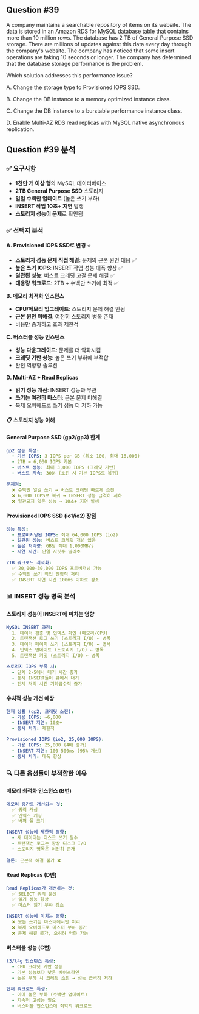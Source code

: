 ## Question #39
A company maintains a searchable repository of items on its website. 
The data is stored in an Amazon RDS for MySQL database table that contains more than 10 million rows. 
The database has 2 TB of General Purpose SSD storage. 
There are millions of updates against this data every day through the company's website.
The company has noticed that some insert operations are taking 10 seconds or longer. 
The company has determined that the database storage performance is the problem.

Which solution addresses this performance issue?

A. Change the storage type to Provisioned IOPS SSD.

B. Change the DB instance to a memory optimized instance class.

C. Change the DB instance to a burstable performance instance class.

D. Enable Multi-AZ RDS read replicas with MySQL native asynchronous replication.

## Question #39 분석

### ✅ 요구사항
- **1천만 개 이상 행**의 MySQL 데이터베이스
- **2TB General Purpose SSD** 스토리지
- **일일 수백만 업데이트** (높은 쓰기 부하)
- **INSERT 작업 10초+ 지연** 발생
- **스토리지 성능이 문제**로 확인됨

### ✅ 선택지 분석

**A. Provisioned IOPS SSD로 변경** ⭐
- **스토리지 성능 문제 직접 해결**: 문제의 근본 원인 대응 ✅
- **높은 쓰기 IOPS**: INSERT 작업 성능 대폭 향상 ✅
- **일관된 성능**: 버스트 크레딧 고갈 문제 해결 ✅
- **대용량 워크로드**: 2TB + 수백만 쓰기에 최적 ✅

**B. 메모리 최적화 인스턴스**
- **CPU/메모리 업그레이드**: 스토리지 문제 해결 안됨 
- **근본 원인 미해결**: 여전히 스토리지 병목 존재
- 비용만 증가하고 효과 제한적

**C. 버스터블 성능 인스턴스**
- **성능 다운그레이드**: 문제를 더 악화시킴 
- **크레딧 기반 성능**: 높은 쓰기 부하에 부적합
- 완전 역방향 솔루션

**D. Multi-AZ + Read Replicas**
- **읽기 성능 개선**: INSERT 성능과 무관 
- **쓰기는 여전히 마스터**: 근본 문제 미해결 
- 복제 오버헤드로 쓰기 성능 더 저하 가능

#### 📋 스토리지 성능 이해

#### **General Purpose SSD (gp2/gp3) 한계**
```yaml
gp2 성능 특성:
  - 기본 IOPS: 3 IOPS per GB (최소 100, 최대 16,000)
  - 2TB = 6,000 IOPS 기본
  - 버스트 성능: 최대 3,000 IOPS (크레딧 기반)
  - 버스트 지속: 30분 (소진 시 기본 IOPS로 복귀)

문제점:
  ❌ 수백만 일일 쓰기 → 버스트 크레딧 빠르게 소진
  ❌ 6,000 IOPS로 복귀 → INSERT 성능 급격히 저하
  ❌ 일관되지 않은 성능 → 10초+ 지연 발생
```

#### **Provisioned IOPS SSD (io1/io2) 장점**
```yaml
성능 특성:
  - 프로비저닝된 IOPS: 최대 64,000 IOPS (io2)
  - 일관된 성능: 버스트 크레딧 개념 없음
  - 높은 처리량: GB당 최대 1,000MB/s
  - 지연 시간: 단일 자릿수 밀리초

2TB 워크로드 최적화:
  ✅ 20,000-30,000 IOPS 프로비저닝 가능
  ✅ 수백만 쓰기 작업 안정적 처리
  ✅ INSERT 지연 시간 100ms 이하로 감소
```

### 📊 INSERT 성능 병목 분석

#### **스토리지 성능이 INSERT에 미치는 영향**
```yaml
MySQL INSERT 과정:
  1. 데이터 검증 및 인덱스 확인 (메모리/CPU)
  2. 트랜잭션 로그 쓰기 (스토리지 I/O) ← 병목
  3. 데이터 페이지 쓰기 (스토리지 I/O) ← 병목  
  4. 인덱스 업데이트 (스토리지 I/O) ← 병목
  5. 트랜잭션 커밋 (스토리지 I/O) ← 병목

스토리지 IOPS 부족 시:
  - 단계 2-5에서 대기 시간 증가
  - 동시 INSERT들이 큐에서 대기
  - 전체 처리 시간 기하급수적 증가
```

#### **수치적 성능 개선 예상**
```yaml
현재 상황 (gp2, 크레딧 소진):
  - 가용 IOPS: ~6,000
  - INSERT 지연: 10초+
  - 동시 처리: 제한적

Provisioned IOPS (io2, 25,000 IOPS):
  - 가용 IOPS: 25,000 (4배 증가)
  - INSERT 지연: 100-500ms (95% 개선)
  - 동시 처리: 대폭 향상
```

### 🔍 다른 옵션들이 부적합한 이유

#### **메모리 최적화 인스턴스 (B번)**
```yaml
메모리 증가로 개선되는 것:
  ✅ 쿼리 캐싱
  ✅ 인덱스 캐싱
  ✅ 버퍼 풀 크기

INSERT 성능에 제한적 영향:
  - 새 데이터는 디스크 쓰기 필수
  - 트랜잭션 로그는 항상 디스크 I/O
  - 스토리지 병목은 여전히 존재
  
결론: 근본적 해결 불가 ❌
```

#### **Read Replicas (D번)**
```yaml
Read Replicas가 개선하는 것:
  ✅ SELECT 쿼리 분산
  ✅ 읽기 성능 향상
  ✅ 마스터 읽기 부하 감소

INSERT 성능에 미치는 영향:
  ❌ 모든 쓰기는 마스터에서만 처리
  ❌ 복제 오버헤드로 마스터 부하 증가
  ❌ 문제 해결 불가, 오히려 악화 가능
```

#### **버스터블 성능 (C번)**
```yaml
t3/t4g 인스턴스 특성:
  - CPU 크레딧 기반 성능
  - 기본 성능보다 낮은 베이스라인
  - 높은 부하 시 크레딧 소진 → 성능 급격히 저하

현재 워크로드 특성:
  - 이미 높은 부하 (수백만 업데이트)
  - 지속적 고성능 필요
  - 버스터블 인스턴스에 최악의 워크로드
```

